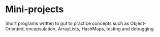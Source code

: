 # Mini-projects

Short programs written to put to practice concepts such as Object-Oriented, encapsulation, ArrayLists, HashMaps, testing and debugging.
